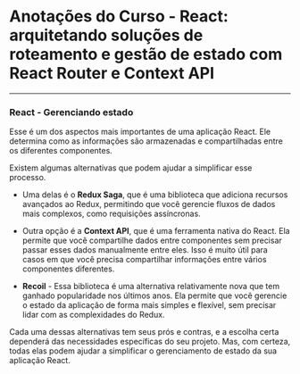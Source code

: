 # Anotações do Curso -  React: arquitetando soluções de roteamento e gestão de estado com React Router e Context API

---

### React - Gerenciando estado
Esse é um dos aspectos mais importantes de uma aplicação React. Ele determina como as informações são armazenadas e compartilhadas entre os diferentes componentes. 

Existem algumas alternativas que podem ajudar a simplificar esse processo.

- Uma delas é o **Redux Saga**, que é uma biblioteca que adiciona recursos avançados ao Redux, permitindo que você gerencie fluxos de dados mais complexos, como requisições assíncronas. 

- Outra opção é a **Context API**, que é uma ferramenta nativa do React. Ela permite que você compartilhe dados entre componentes sem precisar passar esses dados manualmente entre eles. Isso é muito útil para casos em que você precisa compartilhar informações entre vários componentes diferentes.

- **Recoil** - Essa biblioteca é uma alternativa relativamente nova que tem ganhado popularidade nos últimos anos. Ela permite que você gerencie o estado da aplicação de forma mais simples e flexível, sem precisar lidar com as complexidades do Redux.

Cada uma dessas alternativas tem seus prós e contras, e a escolha certa dependerá das necessidades específicas do seu projeto. Mas, com certeza, todas elas podem ajudar a simplificar o gerenciamento de estado da sua aplicação React.